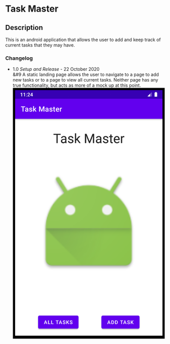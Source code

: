 # Task Master

## Description
This is an android application that allows the user to add and keep track of current tasks that they may have.

### Changelog
 - 1.0 *Setup and Release* - 22 October 2020<br>
 &#9 A static landing page allows the user to navigate to a page to add new tasks or to a page to view all current tasks. Neither page has any true functionality, but acts as more of a mock up at this point.
 ![Home Page](./screenshots/home-page-lab-26.png)